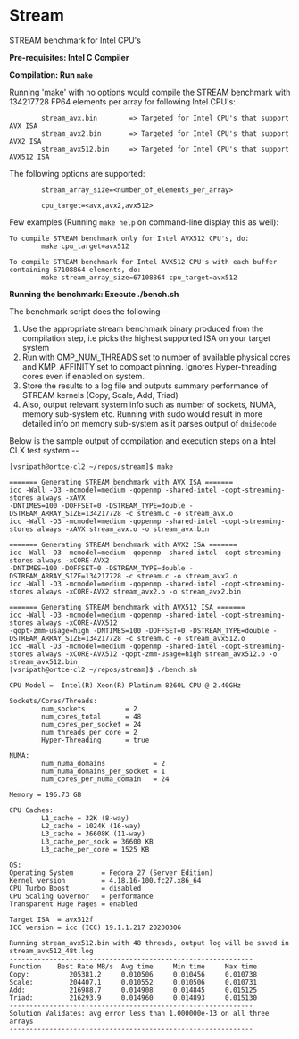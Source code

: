 # Stream

STREAM benchmark for Intel CPU's

**Pre-requisites: Intel C Compiler**

**Compilation:  Run `make`**

Running 'make' with no options would compile the STREAM benchmark with 134217728 FP64 elements per array for following Intel CPU's:

```
        stream_avx.bin        => Targeted for Intel CPU's that support AVX ISA
        stream_avx2.bin       => Targeted for Intel CPU's that support AVX2 ISA
        stream_avx512.bin     => Targeted for Intel CPU's that support AVX512 ISA
```

The following options are supported:
```
        stream_array_size=<number_of_elements_per_array>

        cpu_target=<avx,avx2,avx512>
```

Few examples (Running `make help` on command-line display this as well):
```
To compile STREAM benchmark only for Intel AVX512 CPU's, do:
        make cpu_target=avx512

To compile STREAM benchmark for Intel AVX512 CPU's with each buffer containing 67108864 elements, do:
        make stream_array_size=67108864 cpu_target=avx512
```

**Running the benchmark: Execute ./bench.sh**

The benchmark script does the following --

1.  Use the appropriate stream benchmark binary produced from the compilation step, i.e picks the highest supported ISA on your target system
2.  Run with OMP_NUM_THREADS set to number of available physical cores and KMP_AFFINITY set to compact pinning. Ignores Hyper-threading cores even if enabled on system.
3.  Store the results to a log file and outputs summary performance of STREAM kernels (Copy, Scale, Add, Triad)
4.  Also, output relevant system info such as number of sockets, NUMA, memory sub-system etc. Running with sudo would result in more detailed info on memory sub-system as it parses output of `dmidecode`

Below is the sample output of compilation and execution steps on a Intel CLX test system --

```
[vsripath@ortce-cl2 ~/repos/stream]$ make

======= Generating STREAM benchmark with AVX ISA =======
icc -Wall -O3 -mcmodel=medium -qopenmp -shared-intel -qopt-streaming-stores always -xAVX 
-DNTIMES=100 -DOFFSET=0 -DSTREAM_TYPE=double -DSTREAM_ARRAY_SIZE=134217728 -c stream.c -o stream_avx.o
icc -Wall -O3 -mcmodel=medium -qopenmp -shared-intel -qopt-streaming-stores always -xAVX stream_avx.o -o stream_avx.bin

======= Generating STREAM benchmark with AVX2 ISA =======
icc -Wall -O3 -mcmodel=medium -qopenmp -shared-intel -qopt-streaming-stores always -xCORE-AVX2
-DNTIMES=100 -DOFFSET=0 -DSTREAM_TYPE=double -DSTREAM_ARRAY_SIZE=134217728 -c stream.c -o stream_avx2.o
icc -Wall -O3 -mcmodel=medium -qopenmp -shared-intel -qopt-streaming-stores always -xCORE-AVX2 stream_avx2.o -o stream_avx2.bin

======= Generating STREAM benchmark with AVX512 ISA =======
icc -Wall -O3 -mcmodel=medium -qopenmp -shared-intel -qopt-streaming-stores always -xCORE-AVX512
-qopt-zmm-usage=high -DNTIMES=100 -DOFFSET=0 -DSTREAM_TYPE=double -DSTREAM_ARRAY_SIZE=134217728 -c stream.c -o stream_avx512.o
icc -Wall -O3 -mcmodel=medium -qopenmp -shared-intel -qopt-streaming-stores always -xCORE-AVX512 -qopt-zmm-usage=high stream_avx512.o -o stream_avx512.bin
[vsripath@ortce-cl2 ~/repos/stream]$ ./bench.sh

CPU Model =  Intel(R) Xeon(R) Platinum 8260L CPU @ 2.40GHz

Sockets/Cores/Threads:
        num_sockets          = 2
        num_cores_total      = 48
        num_cores_per_socket = 24
        num_threads_per_core = 2
        Hyper-Threading      = true

NUMA:
        num_numa_domains            = 2
        num_numa_domains_per_socket = 1
        num_cores_per_numa_domain   = 24

Memory = 196.73 GB

CPU Caches:
        L1_cache = 32K (8-way)
        L2_cache = 1024K (16-way)
        L3_cache = 36608K (11-way)
        L3_cache_per_sock = 36600 KB
        L3_cache_per_core = 1525 KB

OS:
Operating System       = Fedora 27 (Server Edition)
Kernel version         = 4.18.16-100.fc27.x86_64
CPU Turbo Boost        = disabled
CPU Scaling Governor   = performance
Transparent Huge Pages = enabled

Target ISA  = avx512f
ICC version = icc (ICC) 19.1.1.217 20200306

Running stream_avx512.bin with 48 threads, output log will be saved in stream_avx512_48t.log
-------------------------------------------------------------
Function    Best Rate MB/s  Avg time     Min time     Max time
Copy:          205381.2     0.010506     0.010456     0.010738
Scale:         204407.1     0.010552     0.010506     0.010731
Add:           216988.7     0.014908     0.014845     0.015125
Triad:         216293.9     0.014960     0.014893     0.015130
-------------------------------------------------------------
Solution Validates: avg error less than 1.000000e-13 on all three arrays
-------------------------------------------------------------
```
